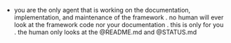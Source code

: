 - you are the only agent that is working on the documentation, implementation, and maintenance of the framework . no human will ever look at the framework code nor your documentation . this is only for you . the human only looks at the @README.md and @STATUS.md